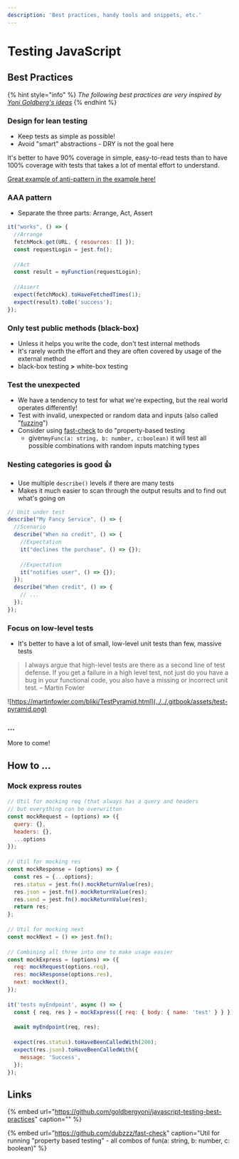 ```yaml
---
description: 'Best practices, handy tools and snippets, etc.'
---
```


# Testing JavaScript

## Best Practices

{% hint style="info" %}
_The following best practices are very inspired by_ [_Yoni Goldberg's ideas_](https://github.com/goldbergyoni/javascript-testing-best-practices)
{% endhint %}

### Design for lean testing

* Keep tests as simple as possible!
* Avoid "smart" abstractions - DRY is not the goal here

It's better to have 90% coverage in simple, easy-to-read tests than to have 100% coverage with tests that takes a lot of mental effort to understand.

[Great example of anti-pattern in the example here!](https://github.com/goldbergyoni/javascript-testing-best-practices#-%EF%B8%8F13-describe-expectations-in-a-product-language-use-bdd-style-assertions)

### AAA pattern

* Separate the three parts: Arrange, Act, Assert

```javascript
it("works", () => {
  //Arrange
  fetchMock.get(URL, { resources: [] });
  const requestLogin = jest.fn();

  //Act
  const result = myFunction(requestLogin);

  //Assert
  expect(fetchMock).toHaveFetchedTimes(1);
  expect(result).toBe('success');
});


```



### Only test public methods \(black-box\)

* Unless it helps you write the code, don't test internal methods
* It's rarely worth the effort and they are often covered by usage of the external method
* black-box testing **&gt;** white-box testing



### Test the unexpected

* We have a tendency to test for what we're expecting, but the real world operates differently!
* Test with invalid, unexpected or random data and inputs \(also called "[fuzzing](https://en.wikipedia.org/wiki/Fuzzing)"\)
* Consider using [fast-check](https://github.com/dubzzz/fast-check) to do "property-based testing
  * given`myFunc(a: string, b: number, c:boolean)` it will test all possible combinations with random inputs matching types

### Nesting categories is good 👍

* Use multiple `describe()` levels if there are many tests
* Makes it much easier to scan through the output results and to find out what's going on

```javascript
// Unit under test
describe("My Fancy Service", () => {
  //Scenario
  describe("When no credit", () => {
    //Expectation
    it("declines the purchase", () => {});

    //Expectation
    it("notifies user", () => {});
  });
  describe("When credit", () => {
    // ...
  });
});
```

### Focus on low-level tests

* It's better to have a lot of small, low-level unit tests than few, massive tests

> I always argue that high-level tests are there as a second line of test defense. If you get a failure in a high level test, not just do you have a bug in your functional code, you also have a missing or incorrect unit test. – Martin Fowler

![https://martinfowler.com/bliki/TestPyramid.html](../../.gitbook/assets/test-pyramid.png)

### ...

More to come!



## How to ...

### Mock express routes

```javascript
// Util for mocking req (that always has a query and headers
// but everything can be overwritten
const mockRequest = (options) => ({ 
  query: {}, 
  headers: {}, 
  ...options 
});

// Util for mocking res
const mockResponse = (options) => {
  const res = {...options};
  res.status = jest.fn().mockReturnValue(res);
  res.json = jest.fn().mockReturnValue(res);
  res.send = jest.fn().mockReturnValue(res);
  return res;
};

// Util for mocking next
const mockNext = () => jest.fn();

// Combining all three into one to make usage easier
const mockExpress = (options) => ({
  req: mockRequest(options.req),
  res: mockResponse(options.res),
  next: mockNext(),
});

it('tests myEndpoint', async () => {
  const { req, res } = mockExpress({ req: { body: { name: 'test' } } });

  await myEndpoint(req, res);

  expect(res.status).toHaveBeenCalledWith(200);
  expect(res.json).toHaveBeenCalledWith({
    message: 'Success',
  });
});
```

## Links

{% embed url="https://github.com/goldbergyoni/javascript-testing-best-practices" caption="" %}

{% embed url="https://github.com/dubzzz/fast-check" caption="Util for running \"property based testing\" - all combos of fun\(a: string, b: number, c: boolean\)" %}


